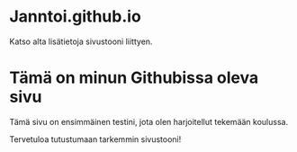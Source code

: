 # Janntoi.github.io
<!DOCTYPE html>
<html>
<head>Katso alta lisätietoja sivustooni liittyen.</head>
<body>

<h1>Tämä on minun Githubissa oleva sivu</h1>
<p>Tämä sivu on ensimmäinen testini, jota olen harjoitellut tekemään koulussa.</p>
<p>Tervetuloa tutustumaan tarkemmin sivustooni!</p>

</body>
</html>
